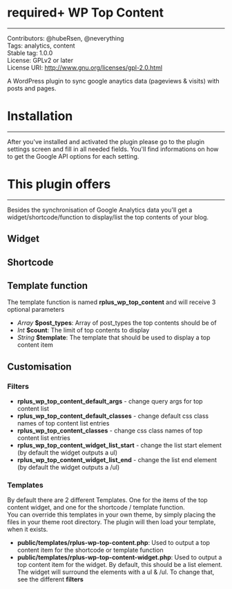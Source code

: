# required+ WP Top Content
---

Contributors: @hubeRsen, @neverything  
Tags: analytics, content  
Stable tag: 1.0.0  
License: GPLv2 or later  
License URI: http://www.gnu.org/licenses/gpl-2.0.html

A WordPress plugin to sync google anaytics data (pageviews & visits) with posts and pages.

# Installation
---
After you've installed and activated the plugin please go to the plugin settings screen and fill in all needed fields. You'll find informations on how to get the Google API options for each setting.

# This plugin offers
---
Besides the synchronisation of Google Analytics data you'll get a widget/shortcode/function to display/list the top contents of your blog.
## Widget
## Shortcode
## Template function
The template function is named **rplus_wp_top_content** and will receive 3 optional parameters

- *Array* **$post_types**: Array of post_types the top contents should be of
- *Int*   **$count**: The limit of top contents to display
- *String* **$template**: The template that should be used to display a top content item
 

## Customisation
### Filters

- **rplus_wp_top_content_default_args** - change query args for top content list
- **rplus_wp_top_content_default_classes** - change default css class names of top content list entries
- **rplus_wp_top_content_classes** - change css class names of top content list entries
- **rplus_wp_top_content_widget_list_start** - change the list start element (by default the widget outputs a ul)
- **rplus_wp_top_content_widget_list_end** - change the list end element (by default the widget outputs a /ul)

### Templates
By default there are 2 different Templates. One for the items of the top content widget, and one for the shortcode / template function.  
You can override this templates in your own theme, by simply placing the files in your theme root directory. The plugin will then load your template, when it exists.

- **public/templates/rplus-wp-top-content.php**: Used to output a top content item for the shortcode or template function
- **public/templates/rplus-wp-top-content-widget.php**: Used to output a top content item for the widget. By default, this should be a list element. The widget will surround the elements with a ul & /ul. To change that, see the different **filters**
